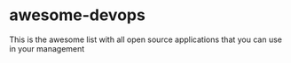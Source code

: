 # awesome-devops
This is the awesome list with all open source applications that you can use in your management
